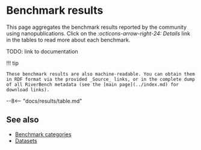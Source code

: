 # Benchmark results

This page aggregates the benchmark results reported by the community using nanopublications. Click on the _:octicons-arrow-right-24: Details_ link in the tables to read more about each benchmark.

TODO: link to documentation

!!! tip

    These benchmark results are also machine-readable. You can obtain them in RDF format via the provided _Source_ links, or in the complete dump of all RiverBench metadata (see the [main page](../index.md) for download links).

--8<-- "docs/results/table.md"

## See also

* [Benchmark categories](../categories/index.md)
* [Datasets](../datasets/index.md)
